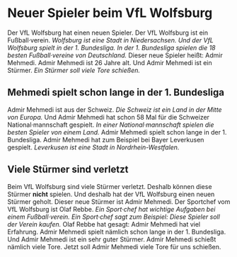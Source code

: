 # Neuer Spieler beim VfL Wolfsburg

Der VfL Wolfsburg hat einen neuen Spieler. Der VfL Wolfsburg ist ein Fußball·verein. 
*Wolfsburg ist eine Stadt in Niedersachsen.* 
*Und der VfL Wolfsburg spielt in der 1. Bundesliga.* 
*In der 1. Bundesliga spielen die 18 besten Fußball·vereine von Deutschland.* Dieser neue Spieler heißt: Admir Mehmedi. Admir Mehmedi ist 26 Jahre alt. Und Admir Mehmedi ist ein Stürmer. 
*Ein Stürmer soll viele Tore schießen.* 

## Mehmedi spielt schon lange in der 1. Bundesliga
Admir Mehmedi ist aus der Schweiz. 
*Die Schweiz ist ein Land in der Mitte von Europa.* Und Admir Mehmedi hat schon 58 Mal für die Schweizer National·mannschaft gespielt. 
*In einer National·mannschaft spielen die besten Spieler von einem Land.* Admir Mehmedi spielt schon lange in der 1. Bundesliga. Admir Mehmedi hat zum Beispiel bei Bayer Leverkusen gespielt. 
*Leverkusen ist eine Stadt in Nordrhein-Westfalen.* 

## Viele Stürmer sind verletzt
Beim VfL Wolfsburg sind viele Stürmer verletzt. Deshalb können diese Stürmer **nicht** spielen. Und deshalb hat der VfL Wolfsburg einen neuen Stürmer geholt. Dieser neue Stürmer ist Admir Mehmedi. 
Der Sportchef vom VfL Wolfsburg ist Olaf Rebbe. 
*Ein Sport·chef hat wichtige Aufgaben bei einem Fußball·verein.* 
*Ein Sport·chef sagt zum Beispiel:* 
*Diese Spieler soll der Verein kaufen.* Olaf Rebbe hat gesagt: Admir Mehmedi hat viel Erfahrung. Admir Mehmedi spielt nämlich schon lange in der 1. Bundesliga. Und Admir Mehmedi ist ein sehr guter Stürmer. Admir Mehmedi schießt nämlich viele Tore. Jetzt soll Admir Mehmedi viele Tore für uns schießen. 
